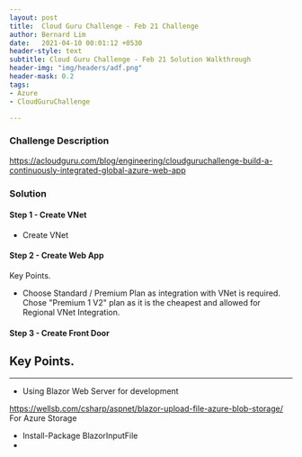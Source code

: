 ```yaml
---
layout: post
title:  Cloud Guru Challenge - Feb 21 Challenge
author: Bernard Lim
date:   2021-04-10 00:01:12 +0530
header-style: text
subtitle: Cloud Guru Challenge - Feb 21 Solution Walkthrough
header-img: "img/headers/adf.png"
header-mask: 0.2
tags: 
- Azure
- CloudGuruChallenge

---
```


### Challenge Description

https://acloudguru.com/blog/engineering/cloudguruchallenge-build-a-continuously-integrated-global-azure-web-app


### Solution

#### Step 1 - Create VNet
- Create VNet 

#### Step 2 - Create Web App

Key Points.
- Choose Standard / Premium Plan as integration with VNet is required. Chose "Premium 1 V2" plan as it is the cheapest and allowed for Regional VNet Integration.

#### Step 3 - Create Front Door

Key Points.
- 


--------------

- Using Blazor Web Server for development

https://wellsb.com/csharp/aspnet/blazor-upload-file-azure-blob-storage/
For Azure Storage
- Install-Package BlazorInputFile
- 